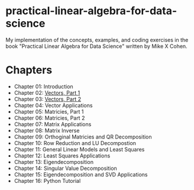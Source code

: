 # practical-linear-algebra-for-data-science
My implementation of the concepts, examples, and coding exercises in the book "Practical Linear Algebra for Data Science" written by Mike X Cohen.

# Chapters

- Chapter 01: Introduction
- Chapter 02: [Vectors, Part 1](02-vectors-pt1.ipynb)
- Chapter 03: [Vectors, Part 2](03-vectors-pt2.ipynb)
- Chapter 04: Vector Applications
- Chapter 05: Matricies, Part 1
- Chapter 06: Matricies, Part 2
- Chapter 07: Matrix Applications
- Chapter 08: Matrix Inverse
- Chapter 09: Orthoginal Matricies and QR Decomposition
- Chapter 10: Row Reduction and LU Decompostion
- Chapter 11: General Linear Models and Least Squares
- Chapter 12: Least Squares Applications
- Chapter 13: Eigendecomposition
- Chapter 14: Singular Value Decomposition
- Chapter 15: Eigendecomposition and SVD Applications
- Chapter 16: Python Tutorial